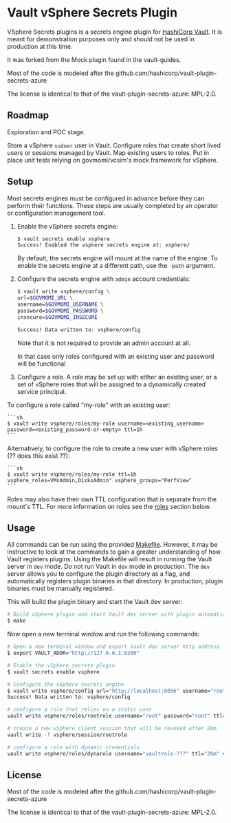 # Vault vSphere Secrets Plugin

VSphere Secrets plugins is a secrets engine plugin for [HashiCorp Vault](https://www.vaultproject.io/). It is meant for demonstration purposes only and should not be used in production at this time.

It was forked from the Mock plugin found in the vault-guides.

Most of the code is modeled after the github.com/hashicorp/vault-plugin-secrets-azure

The license is identical to that of the vault-plugin-secrets-azure: MPL-2.0.

## Roadmap

Exploration and POC stage.

Store a vSphere `sudoer` user in Vault.
Configure roles that create short lived users or sessions managed by Vault.
Map existing users to roles.
Put in place unit tests relying on govmomi/vcsim's mock framework for vSphere.

## Setup

Most secrets engines must be configured in advance before they can perform their
functions. These steps are usually completed by an operator or configuration
management tool.

1. Enable the vSphere secrets engine:

    ```sh
    $ vault secrets enable vsphere
    Success! Enabled the vsphere secrets engine at: vsphere/
    ```

    By default, the secrets engine will mount at the name of the engine. To
    enable the secrets engine at a different path, use the `-path` argument.

1. Configure the secrets engine with `admin` account credentials:

    ```sh
    $ vault write vsphere/config \
    url=$GOVMOMI_URL \
    username=$GOVMOMI_USERNAME \
    password=$GOVMOMI_PASSWORD \
    insecure=$GOVMOMI_INSECURE

    Success! Data written to: vsphere/config
    ```

    Note that it is not required to provide an admin account at all.

    In that case only roles configured with an existing user and password will be functional

2. Configure a role. A role may be set up with either an existing user, or
a set of vSphere roles that will be assigned to a dynamically created service principal.

To configure a role called "my-role" with an existing user:

    ```sh
    $ vault write vsphere/roles/my-role username=<existing_username> password=<existing_password-or-empty> ttl=1h
    ```

Alternatively, to configure the role to create a new user with vSphere roles (?? does this exist ??):

    ```sh
    $ vault write vsphere/roles/my-role ttl=1h vsphere_roles=VMsAdmin,DisksAdmin" vsphere_groups="PerfView"
    ```

Roles may also have their own TTL configuration that is separate from the mount's
TTL. For more information on roles see the [roles](#roles) section below.



## Usage

All commands can be run using the provided [Makefile](./Makefile). However, it may be instructive to look at the commands to gain a greater understanding of how Vault registers plugins. Using the Makefile will result in running the Vault server in `dev` mode. Do not run Vault in `dev` mode in production. The `dev` server allows you to configure the plugin directory as a flag, and automatically registers plugin binaries in that directory. In production, plugin binaries must be manually registered.

This will build the plugin binary and start the Vault dev server:
```bash
# Build vSphere plugin and start Vault dev server with plugin automatically registered
$ make
```

Now open a new terminal window and run the following commands:
```bash
# Open a new terminal window and export Vault dev server http address
$ export VAULT_ADDR="http://127.0.0.1:8200"

# Enable the vSphere secrets plugin
$ vault secrets enable vsphere

# Configure the vSphere secrets engine
$ vault write vsphere/config url="http://localhost:8056" username="root" password="root" insecure="true"
Success! Data written to: vsphere/config

# configure a role that relies on a static user
vault write vsphere/roles/rootrole username="root" password="root" ttl="20m"

# create a new vSphere client session that will be revoked after 20m
vault write -f vsphere/session/rootrole

# configure a role with dynamic credentials
vault write vsphere/roles/dynarole username="vaultrole-???" ttl="20m" vsphere_roles='[{role_name:"VM Administrator",folders:"esx0/vms/tenant1"},{role_name:"Storage Administrator",folders:"esx0/storage/tenant1,esx0/storage/shared",tags:"tenant1"}]'

```

## License

Most of the code is modeled after the github.com/hashicorp/vault-plugin-secrets-azure

The license is identical to that of the vault-plugin-secrets-azure: MPL-2.0.
